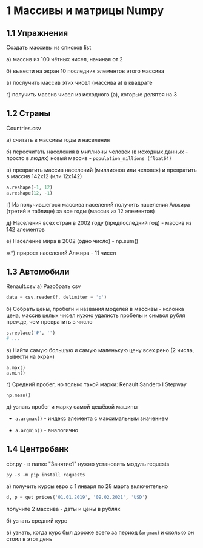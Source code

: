 ﻿# 1 Массивы и матрицы Numpy

## 1.1 Упражнения
Создать массивы из списков list

а) массив из 100 чётных чисел, начиная от 2

б) вывести на экран 10 последних элементов этого массива

в) послучить массив этих чисел (массива а) в квадрате

г) получить массив чисел из исходного (а), которые делятся на 3

## 1.2 Страны 
Countries.csv

а) считать в массивы годы и населения

б) пересчитать населения в миллионы человек (в исходных данных - просто в людях)
новый массив - ```population_millions (float64)```

в) превратить массив населений (миллионов или человек) и превратить в массив 142x12 (или 12x142)

```python
a.reshape(-1, 12)
a.reshape(12, -1)
```

г) Из получившегося массива населений получить населения Алжира (третий в таблице) за все годы (массив из 12 элементов)

д) Населения всех стран в 2002 году (предпоследний год) - массив из 142 элементов

е) Население мира в 2002 (одно число) - np.sum()

ж*) прирост населений Алжира - 11 чисел



## 1.3 Автомобили

Renault.csv
а) Разобрать csv

``` python
data = csv.reader(f, delimiter = ';')
```

б) Собрать цены, пробеги и названия моделей в массивы - колонка цена, массив целых чисел
нужно удалисть пробелы и символ рубля прежде, чем превратить в число

``` python
s.replace('₽', '')
# ...
```

в) Найти самую большую и самую маленькую цену всех рено
(2 числа, вывести на экран)

```
a.max()
a.min()
```

г) Средний пробег, но  только такой марки: Renault Sandero I Stepway

```
np.mean()
```

д) узнать пробег и марку самой дешёвой машины

 * ```a.argmax()``` - индекс элемента с максимальным значением

 * ```a.argmin()``` - аналогично

## 1.4 Центробанк
 
cbr.py - в папке "Занятие1"
нужно установить модуль requests

```
py -3 -m pip install requests
```

а) получить курсы евро с 1 января по 28 марта включительно

``` python
d, p = get_prices('01.01.2019', '09.02.2021', 'USD')
```

получите 2 массива - даты и цены в рублях

б) узнать средний курс

в) узнать, когда курс был дороже всего за период (```argmax```) и сколько он стоил в этот день
